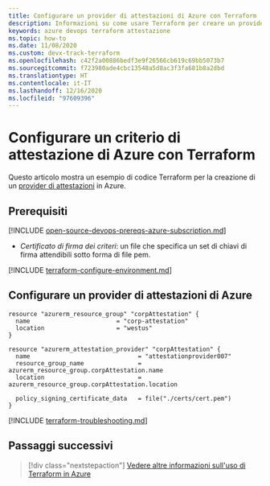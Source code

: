 ```yaml
---
title: Configurare un provider di attestazioni di Azure con Terraform
description: Informazioni su come usare Terraform per creare un provider di attestazioni in Azure.
keywords: azure devops terraform attestazione
ms.topic: how-to
ms.date: 11/08/2020
ms.custom: devx-track-terraform
ms.openlocfilehash: c42f2a00886bedf3e9f26566cb619c69bb5073b7
ms.sourcegitcommit: f723980ade4cbc13548a5d8ac3f3fa681b8a2dbd
ms.translationtype: HT
ms.contentlocale: it-IT
ms.lasthandoff: 12/16/2020
ms.locfileid: "97609396"
---
```

# <a name="configure-an-azure-attestation-policy-using-terraform"></a>Configurare un criterio di attestazione di Azure con Terraform

Questo articolo mostra un esempio di codice Terraform per la creazione di un [provider di attestazioni](https://docs.microsoft.com/azure/attestation/overview) in Azure.

## <a name="prerequisites"></a>Prerequisiti

[!INCLUDE [open-source-devops-prereqs-azure-subscription.md](../includes/open-source-devops-prereqs-azure-subscription.md)]
- *Certificato di firma dei criteri*: un file che specifica un set di chiavi di firma attendibili sotto forma di file pem.

[!INCLUDE [terraform-configure-environment.md](includes/terraform-configure-environment.md)]

## <a name="configure-an-azure-attestation-provider"></a>Configurare un provider di attestazioni di Azure

```hcl
resource "azurerm_resource_group" "corpAttestation" {
  name                        = "corp-attestation"
  location                    = "westus"
}

resource "azurerm_attestation_provider" "corpAttestation" {
  name                              = "attestationprovider007"
  resource_group_name               = azurerm_resource_group.corpAttestation.name
  location                          = azurerm_resource_group.corpAttestation.location

  policy_signing_certificate_data   = file("./certs/cert.pem")
}
```

[!INCLUDE [terraform-troubleshooting.md](includes/terraform-troubleshooting.md)]

## <a name="next-steps"></a>Passaggi successivi

> [!div class="nextstepaction"] 
> [Vedere altre informazioni sull'uso di Terraform in Azure](/azure/terraform)
